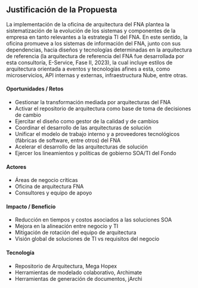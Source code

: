 ## Justificación de la Propuesta
La implementación de la oficina de arquitectura del FNA plantea la sistematización de la evolución de los sistemas y componentes de la empresa en tanto relevantes a la estrategia  TI del FNA. En este sentido, la oficina promueve a los sistemas de información del FNA, junto con sus dependencias, hacia diseños y tecnologías determinadas en la arquitectura de referencia (la arquitectura de referencia del FNA fue desarrollada por esta consultoría, E-Service, Fase II, 2023), la cual incluye estilos de arquitectura orientada a eventos y tecnologías afines a esta, como microservicios, API internas y externas, infraestructura Nube, entre otras.​

#### Oportunidades / Retos
- Gestionar la transformación mediada por arquitecturas del FNA
- Activar el repositorio de arquitectura como base de toma de decisiones de cambio
- Ejercitar el diseño como gestor de la calidad y de cambios
- Coordinar el desarrollo de las arquitecturas de solución
- Unificar el modelo de trabajo interno y a proveedores tecnológicos (fábricas de software, entre otros) del FNA
- Acelerar el desarrollo de las arquitecturas de solución​
- Ejercer los lineamientos y políticas de gobierno​ SOA/TI del Fondo

#### Actores
- Áreas de negocio críticas​
- Oficina de arquitectura FNA​
- Consultores y equipo de apoyo​
	
#### Impacto / Beneficio
- Reducción en tiempos y costos asociados a las soluciones SOA​
- Mejora en la alineación entre negocio y TI​
- Mitigación de rotación del equipo de arquitectura​
- Visión global de soluciones de TI vs requisitos del negocio​
	
#### Tecnología
- Repositorio de Arquitectura, Mega Hopex
- Herramientas de modelado colaborativo, Archimate
- Herramientas de generación de documentos, jArchi

<br>

